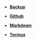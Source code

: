 - [**Backup**](Backup/index.md)

- [**Github**](Github/index.md)

- [**Markdown**](Markdown/index.md)

- [**Termux**](Termux/index.md)

